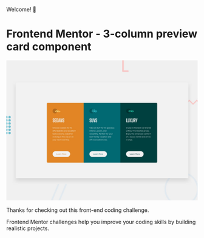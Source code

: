 Welcome! 👋
# Frontend Mentor - 3-column preview card component

![Design preview for the 3-column preview card component coding challenge](./design/desktop-preview.jpg)

Thanks for checking out this front-end coding challenge.

Frontend Mentor challenges help you improve your coding skills by building realistic projects.